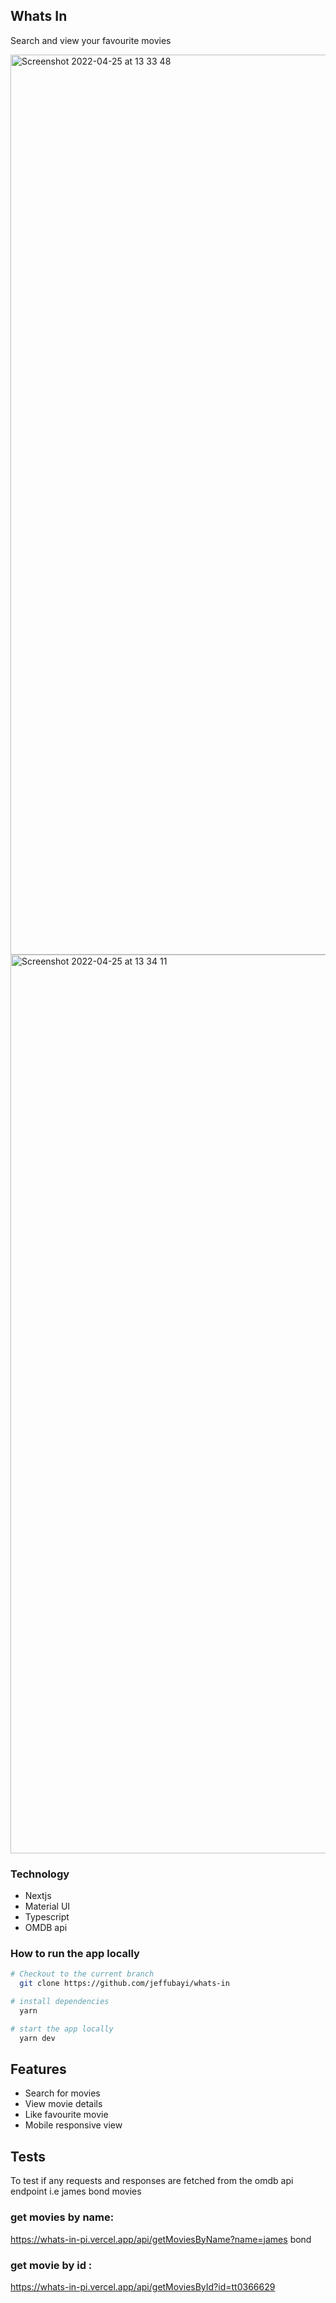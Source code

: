 ## Whats In

Search and view your favourite movies

<img width="1440" alt="Screenshot 2022-04-25 at 13 33 48" src="https://user-images.githubusercontent.com/47192245/165074847-96839bf6-64df-46a2-8acb-7224b4855f7f.png">

<img width="1438" alt="Screenshot 2022-04-25 at 13 34 11" src="https://user-images.githubusercontent.com/47192245/165074859-0ddf3dc8-8621-491b-9712-a213acd56509.png">


### Technology

-  Nextjs
-  Material UI
-  Typescript
-  OMDB api

### How to run the app locally

```bash
# Checkout to the current branch
  git clone https://github.com/jeffubayi/whats-in

# install dependencies
  yarn 

# start the app locally
  yarn dev
```

## Features

- Search for movies 
- View movie details 
- Like favourite movie
- Mobile responsive view

## Tests
To test if any requests and responses are fetched from the omdb api endpoint
i.e james bond movies

### get movies by name:

 https://whats-in-pi.vercel.app/api/getMoviesByName?name=james bond
 
### get movie by id :

 https://whats-in-pi.vercel.app/api/getMoviesById?id=tt0366629
  


